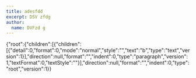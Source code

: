 ```yaml
---
title: adesfdd
excerpt: DSV zfdg
author:
  name: DVFzd g
---
```

{"root":{"children":[{"children":[{"detail":0,"format":0,"mode":"normal","style":"","text":"b","type":"text","version":1}],"direction":null,"format":"","indent":0,"type":"paragraph","version":1,"textFormat":0,"textStyle":""}],"direction":null,"format":"","indent":0,"type":"root","version":1}}